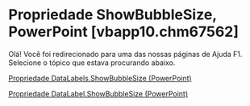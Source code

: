 
# Propriedade ShowBubbleSize, PowerPoint [vbapp10.chm67562]

Olá! Você foi redirecionado para uma das nossas páginas de Ajuda F1. Selecione o tópico que estava procurando abaixo.

[Propriedade DataLabels.ShowBubbleSize (PowerPoint)](http://msdn.microsoft.com/library/78cb2f6f-f13c-9cc6-9842-ba8000273165%28Office.15%29.aspx)

[Propriedade DataLabel.ShowBubbleSize (PowerPoint)](http://msdn.microsoft.com/library/a6bbef53-ff4a-7766-2a6b-f9b5907bebf3%28Office.15%29.aspx)

